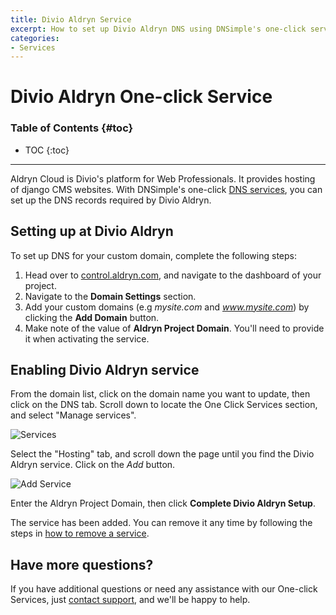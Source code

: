 ```yaml
---
title: Divio Aldryn Service
excerpt: How to set up Divio Aldryn DNS using DNSimple's one-click service.
categories:
- Services
---
```


# Divio Aldryn One-click Service

### Table of Contents {#toc}

* TOC
{:toc}

---

Aldryn Cloud is Divio's platform for Web Professionals. It provides hosting of django CMS websites. With DNSimple's one-click [DNS services](/categories/services/), you can set up the DNS records required by Divio Aldryn.

## Setting up at Divio Aldryn

To set up DNS for your custom domain, complete the following steps:

1. Head over to [control.aldryn.com](https://control.aldryn.com), and navigate to the dashboard of your project.
2. Navigate to the **Domain Settings** section.
3. Add your custom domains (e.g *mysite.com* and *www.mysite.com*) by clicking the **Add Domain** button.
4. Make note of the value of **Aldryn Project Domain**. You'll need to provide it when activating the service.


## Enabling Divio Aldryn service

From the domain list, click on the domain name you want to update, then click on the DNS tab. Scroll down to locate the One Click Services section, and select "Manage services".

![Services](/files/services-dns-page-add.png)

Select the "Hosting" tab, and scroll down the page until you find the Divio Aldryn service. Click on the *Add* button.
 
![Add Service](/files/services-aldryn.png)

Enter the Aldryn Project Domain, then click **Complete Divio Aldryn Setup**.

The service has been added. You can remove it any time by following the steps in [how to remove a service](/articles/services/#removing-services). 

## Have more questions? 

If you have additional questions or need any assistance with our One-click Services, just [contact support](https://dnsimple.com/feedback), and we'll be happy to help.
